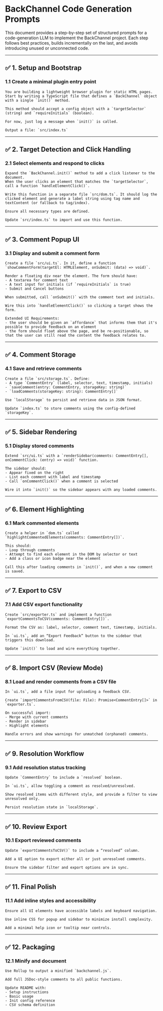 # BackChannel Code Generation Prompts

This document provides a step-by-step set of structured prompts for a code-generation LLM to implement the BackChannel project. Each step follows best practices, builds incrementally on the last, and avoids introducing unused or unconnected code.

---

## ✅ 1. Setup and Bootstrap

### 1.1 Create a minimal plugin entry point

```
You are building a lightweight browser plugin for static HTML pages. 
Start by writing a TypeScript file that defines a `BackChannel` object with a single `init()` method.

This method should accept a config object with a `targetSelector` (string) and `requireInitials` (boolean).

For now, just log a message when `init()` is called.

Output a file: `src/index.ts`
```

---

## ✅ 2. Target Detection and Click Handling

### 2.1 Select elements and respond to clicks

```
Expand the `BackChannel.init()` method to add a click listener to the document. 
When the user clicks an element that matches the `targetSelector`, call a function `handleElementClick()`.

Write this function in a separate file `src/dom.ts`. It should log the clicked element and generate a label string using tag name and textContent (or fallback to tag/index).

Ensure all necessary types are defined.

Update `src/index.ts` to import and use this function.
```

---

## ✅ 3. Comment Popup UI

### 3.1 Display and submit a comment form

```
Create a file `src/ui.ts`. In it, define a function `showCommentForm(targetEl: HTMLElement, onSubmit: (data) => void)`.

Render a floating div near the element. The form should have:
- A textarea for comment text
- A text input for initials (if `requireInitials` is true)
- Submit and Cancel buttons

When submitted, call `onSubmit()` with the comment text and initials.

Wire this into `handleElementClick()` so clicking a target shows the form.

Extended UI Requirements:
- the user should be given an `affordance` that informs them that it's possible to provide feedback on an element
- the form should float above the page, and be re-positionable, so that the user can still read the content the feedback relates to.
```

---

## ✅ 4. Comment Storage

### 4.1 Save and retrieve comments

```
Create a file `src/storage.ts`. Define:
- A type `CommentEntry` (label, selector, text, timestamp, initials)
- `saveComment(entry: CommentEntry, storageKey: string)`
- `loadComments(storageKey: string): CommentEntry[]`

Use `localStorage` to persist and retrieve data in JSON format.

Update `index.ts` to store comments using the config-defined `storageKey`.
```

---

## ✅ 5. Sidebar Rendering

### 5.1 Display stored comments

```
Extend `src/ui.ts` with a `renderSidebar(comments: CommentEntry[], onCommentClick: (entry) => void)` function.

The sidebar should:
- Appear fixed on the right
- List each comment with label and timestamp
- Call `onCommentClick()` when a comment is selected

Wire it into `init()` so the sidebar appears with any loaded comments.
```

---

## ✅ 6. Element Highlighting

### 6.1 Mark commented elements

```
Create a helper in `dom.ts` called `highlightCommentedElements(comments: CommentEntry[])`.

This should:
- Loop through comments
- Attempt to find each element in the DOM by selector or text
- Add a class or icon badge near the element

Call this after loading comments in `init()`, and when a new comment is saved.
```

---

## ✅ 7. Export to CSV

### 7.1 Add CSV export functionality

```
Create `src/exporter.ts` and implement a function `exportCommentsToCSV(comments: CommentEntry[])`.

Format the CSV as: label, selector, comment text, timestamp, initials.

In `ui.ts`, add an “Export Feedback” button to the sidebar that triggers this download.

Update `init()` to load and wire everything together.
```

---

## ✅ 8. Import CSV (Review Mode)

### 8.1 Load and render comments from a CSV file

```
In `ui.ts`, add a file input for uploading a feedback CSV.

Create `importCommentsFromCSV(file: File): Promise<CommentEntry[]>` in `exporter.ts`.

On successful import:
- Merge with current comments
- Render in sidebar
- Highlight elements

Handle errors and show warnings for unmatched (orphaned) comments.
```

---

## ✅ 9. Resolution Workflow

### 9.1 Add resolution status tracking

```
Update `CommentEntry` to include a `resolved` boolean.

In `ui.ts`, allow toggling a comment as resolved/unresolved.

Show resolved items with different style, and provide a filter to view unresolved only.

Persist resolution state in `localStorage`.
```

---

## ✅ 10. Review Export

### 10.1 Export reviewed comments

```
Update `exportCommentsToCSV()` to include a “resolved” column.

Add a UI option to export either all or just unresolved comments.

Ensure the sidebar filter and export options are in sync.
```

---

## ✅ 11. Final Polish

### 11.1 Add inline styles and accessibility

```
Ensure all UI elements have accessible labels and keyboard navigation.

Use inline CSS for popup and sidebar to minimize install complexity.

Add a minimal help icon or tooltip near controls.
```

---

## ✅ 12. Packaging

### 12.1 Minify and document

```
Use Rollup to output a minified `backchannel.js`.

Add full JSDoc-style comments to all public functions.

Update README with:
- Setup instructions
- Basic usage
- Init config reference
- CSV schema definition
```
